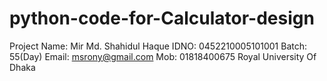 # python-code-for-Calculator-design
Project 
Name: Mir Md. Shahidul Haque
IDNO: 0452210005101001
Batch: 55(Day)
Email: msrony@gmail.com
Mob: 01818400675
Royal University Of Dhaka
